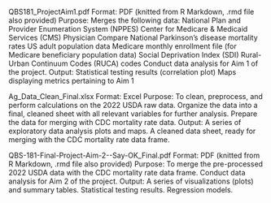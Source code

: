 QBS181_ProjectAim1.pdf
Format: PDF (knitted from R Markdown, .rmd file also provided)
Purpose:
Merges the following data:
National Plan and Provider Enumeration System (NPPES)
Center for Medicare & Medicaid Services (CMS) Physician Compare National
Parkinson’s disease mortality rates
US adult population data
Medicare monthly enrollment file (for Medicare beneficiary population data)
Social Deprivation Index (SDI)
Rural-Urban Continuum Codes (RUCA) codes
Conduct data analysis for Aim 1 of the project.
Output:
Statistical testing results (correlation plot)
Maps displaying metrics pertaining to Aim 1

Ag_Data_Clean_Final.xlsx
Format: Excel
Purpose:
To clean, preprocess, and perform calculations on the 2022 USDA raw data.
Organize the data into a final, cleaned sheet with all relevant variables for further analysis.
Prepare the data for merging with CDC mortality rate data.
Output:
A series of exploratory data analysis plots and maps.
A cleaned data sheet, ready for merging with the CDC mortality rate data frame.
 
QBS-181-Final-Project-Aim-2--Say-OK_Final.pdf
Format: PDF (knitted from R Markdown, .rmd file also provided)
Purpose:
To merge the pre-processed 2022 USDA data with the CDC mortality rate data frame.
Conduct data analysis for Aim 2 of the project.
Output:
A series of visualizations (plots) and summary tables.
Statistical testing results.
Regression models. 

